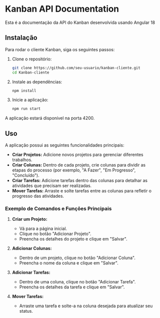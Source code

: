 # Kanban API Documentation

Esta é a documentação da API do Kanban desenvolvida usando Angular 18

## Instalação

Para rodar o cliente Kanban, siga os seguintes passos:

1. Clone o repositório:

   ```bash
   git clone https://github.com/seu-usuario/kanban-cliente.git
   cd Kanban-cliente
   ```

2. Instale as dependências:

   ```bash
   npm install
   ```

3. Inicie a aplicação:
   ```bash
   npm run start
   ```

A aplicação estará disponível na porta 4200.

## Uso

A aplicação possui as seguintes funcionalidades principais:

- **Criar Projetos:** Adicione novos projetos para gerenciar diferentes trabalhos.
- **Criar Colunas:** Dentro de cada projeto, crie colunas para dividir as etapas do processo (por exemplo, "A Fazer", "Em Progresso", "Concluído").
- **Criar Tarefas:** Adicione tarefas dentro das colunas para detalhar as atividades que precisam ser realizadas.
- **Mover Tarefas:** Arraste e solte tarefas entre as colunas para refletir o progresso das atividades.

### Exemplo de Comandos e Funções Principais

1. **Criar um Projeto:**

   - Vá para a página inicial.
   - Clique no botão "Adicionar Projeto".
   - Preencha os detalhes do projeto e clique em "Salvar".

2. **Adicionar Colunas:**

   - Dentro de um projeto, clique no botão "Adicionar Coluna".
   - Preencha o nome da coluna e clique em "Salvar".

3. **Adicionar Tarefas:**

   - Dentro de uma coluna, clique no botão "Adicionar Tarefa".
   - Preencha os detalhes da tarefa e clique em "Salvar".

4. **Mover Tarefas:**
   - Arraste uma tarefa e solte-a na coluna desejada para atualizar seu status.
